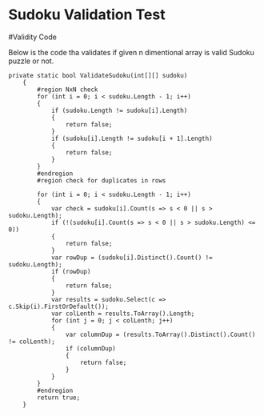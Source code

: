 # Sudoku Validation Test

#Validity Code

Below is the code tha validates if given n dimentional array is valid Sudoku puzzle or not.

    private static bool ValidateSudoku(int[][] sudoku)
        {
            #region NxN check
            for (int i = 0; i < sudoku.Length - 1; i++)
            {
                if (sudoku.Length != sudoku[i].Length)
                {
                    return false;
                }
                if (sudoku[i].Length != sudoku[i + 1].Length)
                {
                    return false;
                }
            }
            #endregion
            #region check for duplicates in rows

            for (int i = 0; i < sudoku.Length - 1; i++)
            {
                var check = sudoku[i].Count(s => s < 0 || s > sudoku.Length);
                if (!(sudoku[i].Count(s => s < 0 || s > sudoku.Length) <= 0))
                {
                    return false;
                }
                var rowDup = (sudoku[i].Distinct().Count() != sudoku.Length);
                if (rowDup)
                {
                    return false;
                }
                var results = sudoku.Select(c => c.Skip(i).FirstOrDefault());
                var colLenth = results.ToArray().Length;
                for (int j = 0; j < colLenth; j++)
                {
                    var columnDup = (results.ToArray().Distinct().Count() != colLenth);
                    if (columnDup)
                    {
                        return false;
                    }
                }
            }
            #endregion
            return true;
        }
